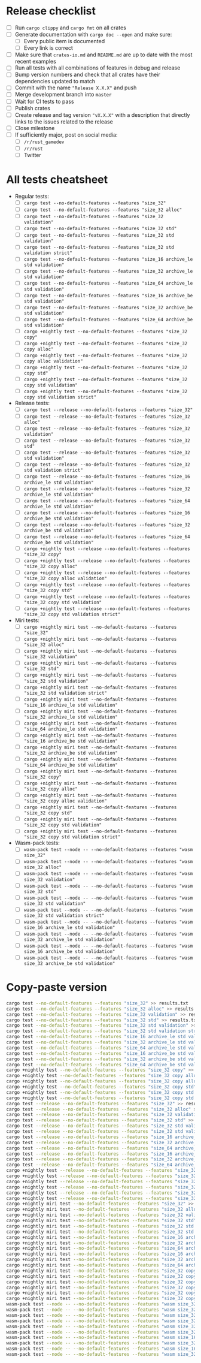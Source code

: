 # Release checklist

- [ ] Run `cargo clippy` and `cargo fmt` on all crates
- [ ] Generate documentation with `cargo doc --open` and make sure:
  - [ ] Every public item is documented
  - [ ] Every link is correct
- [ ] Make sure that `crates-io.md` and `README.md` are up to date with the most recent examples
- [ ] Run all tests with all combinations of features in debug and release
- [ ] Bump version numbers and check that all crates have their dependencies updated to match
- [ ] Commit with the name `"Release X.X.X"` and push
- [ ] Merge development branch into `master`
- [ ] Wait for CI tests to pass
- [ ] Publish crates
- [ ] Create release and tag version `"vX.X.X"` with a description that directly links to the issues related to the release
- [ ] Close milestone
- [ ] If sufficiently major, post on social media:
  - [ ] `/r/rust_gamedev`
  - [ ] `/r/rust`
  - [ ] Twitter

# All tests cheatsheet

- Regular tests:
  - [ ] `cargo test --no-default-features --features "size_32"`
  - [ ] `cargo test --no-default-features --features "size_32 alloc"`
  - [ ] `cargo test --no-default-features --features "size_32 validation"`
  - [ ] `cargo test --no-default-features --features "size_32 std"`
  - [ ] `cargo test --no-default-features --features "size_32 std validation"`
  - [ ] `cargo test --no-default-features --features "size_32 std validation strict"`
  - [ ] `cargo test --no-default-features --features "size_16 archive_le std validation"`
  - [ ] `cargo test --no-default-features --features "size_32 archive_le std validation"`
  - [ ] `cargo test --no-default-features --features "size_64 archive_le std validation"`
  - [ ] `cargo test --no-default-features --features "size_16 archive_be std validation"`
  - [ ] `cargo test --no-default-features --features "size_32 archive_be std validation"`
  - [ ] `cargo test --no-default-features --features "size_64 archive_be std validation"`
  - [ ] `cargo +nightly test --no-default-features --features "size_32 copy"`
  - [ ] `cargo +nightly test --no-default-features --features "size_32 copy alloc"`
  - [ ] `cargo +nightly test --no-default-features --features "size_32 copy alloc validation"`
  - [ ] `cargo +nightly test --no-default-features --features "size_32 copy std"`
  - [ ] `cargo +nightly test --no-default-features --features "size_32 copy std validation"`
  - [ ] `cargo +nightly test --no-default-features --features "size_32 copy std validation strict"`
- Release tests:
  - [ ] `cargo test --release --no-default-features --features "size_32"`
  - [ ] `cargo test --release --no-default-features --features "size_32 alloc"`
  - [ ] `cargo test --release --no-default-features --features "size_32 validation"`
  - [ ] `cargo test --release --no-default-features --features "size_32 std"`
  - [ ] `cargo test --release --no-default-features --features "size_32 std validation"`
  - [ ] `cargo test --release --no-default-features --features "size_32 std validation strict"`
  - [ ] `cargo test --release --no-default-features --features "size_16 archive_le std validation"`
  - [ ] `cargo test --release --no-default-features --features "size_32 archive_le std validation"`
  - [ ] `cargo test --release --no-default-features --features "size_64 archive_le std validation"`
  - [ ] `cargo test --release --no-default-features --features "size_16 archive_be std validation"`
  - [ ] `cargo test --release --no-default-features --features "size_32 archive_be std validation"`
  - [ ] `cargo test --release --no-default-features --features "size_64 archive_be std validation"`
  - [ ] `cargo +nightly test --release --no-default-features --features "size_32 copy"`
  - [ ] `cargo +nightly test --release --no-default-features --features "size_32 copy alloc"`
  - [ ] `cargo +nightly test --release --no-default-features --features "size_32 copy alloc validation"`
  - [ ] `cargo +nightly test --release --no-default-features --features "size_32 copy std"`
  - [ ] `cargo +nightly test --release --no-default-features --features "size_32 copy std validation"`
  - [ ] `cargo +nightly test --release --no-default-features --features "size_32 copy std validation strict"`
- Miri tests:
  - [ ] `cargo +nightly miri test --no-default-features --features "size_32"`
  - [ ] `cargo +nightly miri test --no-default-features --features "size_32 alloc"`
  - [ ] `cargo +nightly miri test --no-default-features --features "size_32 validation"`
  - [ ] `cargo +nightly miri test --no-default-features --features "size_32 std"`
  - [ ] `cargo +nightly miri test --no-default-features --features "size_32 std validation"`
  - [ ] `cargo +nightly miri test --no-default-features --features "size_32 std validation strict"`
  - [ ] `cargo +nightly miri test --no-default-features --features "size_16 archive_le std validation"`
  - [ ] `cargo +nightly miri test --no-default-features --features "size_32 archive_le std validation"`
  - [ ] `cargo +nightly miri test --no-default-features --features "size_64 archive_le std validation"`
  - [ ] `cargo +nightly miri test --no-default-features --features "size_16 archive_be std validation"`
  - [ ] `cargo +nightly miri test --no-default-features --features "size_32 archive_be std validation"`
  - [ ] `cargo +nightly miri test --no-default-features --features "size_64 archive_be std validation"`
  - [ ] `cargo +nightly miri test --no-default-features --features "size_32 copy"`
  - [ ] `cargo +nightly miri test --no-default-features --features "size_32 copy alloc"`
  - [ ] `cargo +nightly miri test --no-default-features --features "size_32 copy alloc validation"`
  - [ ] `cargo +nightly miri test --no-default-features --features "size_32 copy std"`
  - [ ] `cargo +nightly miri test --no-default-features --features "size_32 copy std validation"`
  - [ ] `cargo +nightly miri test --no-default-features --features "size_32 copy std validation strict"`
- Wasm-pack tests:
  - [ ] `wasm-pack test --node -- --no-default-features --features "wasm size_32"`
  - [ ] `wasm-pack test --node -- --no-default-features --features "wasm size_32 alloc"`
  - [ ] `wasm-pack test --node -- --no-default-features --features "wasm size_32 validation"`
  - [ ] `wasm-pack test --node -- --no-default-features --features "wasm size_32 std"`
  - [ ] `wasm-pack test --node -- --no-default-features --features "wasm size_32 std validation"`
  - [ ] `wasm-pack test --node -- --no-default-features --features "wasm size_32 std validation strict"`
  - [ ] `wasm-pack test --node -- --no-default-features --features "wasm size_16 archive_le std validation"`
  - [ ] `wasm-pack test --node -- --no-default-features --features "wasm size_32 archive_le std validation"`
  - [ ] `wasm-pack test --node -- --no-default-features --features "wasm size_16 archive_be std validation"`
  - [ ] `wasm-pack test --node -- --no-default-features --features "wasm size_32 archive_be std validation"`

# Copy-paste version

```sh
cargo test --no-default-features --features "size_32" >> results.txt
cargo test --no-default-features --features "size_32 alloc" >> results.txt
cargo test --no-default-features --features "size_32 validation" >> results.txt
cargo test --no-default-features --features "size_32 std" >> results.txt
cargo test --no-default-features --features "size_32 std validation" >> results.txt
cargo test --no-default-features --features "size_32 std validation strict" >> results.txt
cargo test --no-default-features --features "size_16 archive_le std validation" >> results.txt
cargo test --no-default-features --features "size_32 archive_le std validation" >> results.txt
cargo test --no-default-features --features "size_64 archive_le std validation" >> results.txt
cargo test --no-default-features --features "size_16 archive_be std validation" >> results.txt
cargo test --no-default-features --features "size_32 archive_be std validation" >> results.txt
cargo test --no-default-features --features "size_64 archive_be std validation" >> results.txt
cargo +nightly test --no-default-features --features "size_32 copy" >> results.txt
cargo +nightly test --no-default-features --features "size_32 copy alloc" >> results.txt
cargo +nightly test --no-default-features --features "size_32 copy alloc validation" >> results.txt
cargo +nightly test --no-default-features --features "size_32 copy std" >> results.txt
cargo +nightly test --no-default-features --features "size_32 copy std validation" >> results.txt
cargo +nightly test --no-default-features --features "size_32 copy std validation strict" >> results.txt
cargo test --release --no-default-features --features "size_32" >> results.txt
cargo test --release --no-default-features --features "size_32 alloc" >> results.txt
cargo test --release --no-default-features --features "size_32 validation" >> results.txt
cargo test --release --no-default-features --features "size_32 std" >> results.txt
cargo test --release --no-default-features --features "size_32 std validation" >> results.txt
cargo test --release --no-default-features --features "size_32 std validation strict" >> results.txt
cargo test --release --no-default-features --features "size_16 archive_le std validation" >> results.txt
cargo test --release --no-default-features --features "size_32 archive_le std validation" >> results.txt
cargo test --release --no-default-features --features "size_64 archive_le std validation" >> results.txt
cargo test --release --no-default-features --features "size_16 archive_be std validation" >> results.txt
cargo test --release --no-default-features --features "size_32 archive_be std validation" >> results.txt
cargo test --release --no-default-features --features "size_64 archive_be std validation" >> results.txt
cargo +nightly test --release --no-default-features --features "size_32 copy" >> results.txt
cargo +nightly test --release --no-default-features --features "size_32 copy alloc" >> results.txt
cargo +nightly test --release --no-default-features --features "size_32 copy alloc validation" >> results.txt
cargo +nightly test --release --no-default-features --features "size_32 copy std" >> results.txt
cargo +nightly test --release --no-default-features --features "size_32 copy std validation" >> results.txt
cargo +nightly test --release --no-default-features --features "size_32 copy std validation strict" >> results.txt
cargo +nightly miri test --no-default-features --features "size_32" >> results.txt
cargo +nightly miri test --no-default-features --features "size_32 alloc" >> results.txt
cargo +nightly miri test --no-default-features --features "size_32 validation" >> results.txt
cargo +nightly miri test --no-default-features --features "size_32 std" >> results.txt
cargo +nightly miri test --no-default-features --features "size_32 std validation" >> results.txt
cargo +nightly miri test --no-default-features --features "size_32 std validation strict" >> results.txt
cargo +nightly miri test --no-default-features --features "size_16 archive_le std validation" >> results.txt
cargo +nightly miri test --no-default-features --features "size_32 archive_le std validation" >> results.txt
cargo +nightly miri test --no-default-features --features "size_64 archive_le std validation" >> results.txt
cargo +nightly miri test --no-default-features --features "size_16 archive_be std validation" >> results.txt
cargo +nightly miri test --no-default-features --features "size_32 archive_be std validation" >> results.txt
cargo +nightly miri test --no-default-features --features "size_64 archive_be std validation" >> results.txt
cargo +nightly miri test --no-default-features --features "size_32 copy" >> results.txt
cargo +nightly miri test --no-default-features --features "size_32 copy alloc" >> results.txt
cargo +nightly miri test --no-default-features --features "size_32 copy alloc validation" >> results.txt
cargo +nightly miri test --no-default-features --features "size_32 copy std" >> results.txt
cargo +nightly miri test --no-default-features --features "size_32 copy std validation" >> results.txt
cargo +nightly miri test --no-default-features --features "size_32 copy std validation strict" >> results.txt
wasm-pack test --node -- --no-default-features --features "wasm size_32" >> results.txt
wasm-pack test --node -- --no-default-features --features "wasm size_32 alloc" >> results.txt
wasm-pack test --node -- --no-default-features --features "wasm size_32 validation" >> results.txt
wasm-pack test --node -- --no-default-features --features "wasm size_32 std" >> results.txt
wasm-pack test --node -- --no-default-features --features "wasm size_32 std validation" >> results.txt
wasm-pack test --node -- --no-default-features --features "wasm size_32 std validation strict" >> results.txt
wasm-pack test --node -- --no-default-features --features "wasm size_16 archive_le std validation" >> results.txt
wasm-pack test --node -- --no-default-features --features "wasm size_32 archive_le std validation" >> results.txt
wasm-pack test --node -- --no-default-features --features "wasm size_16 archive_be std validation" >> results.txt
wasm-pack test --node -- --no-default-features --features "wasm size_32 archive_be std validation" >> results.txt
```
